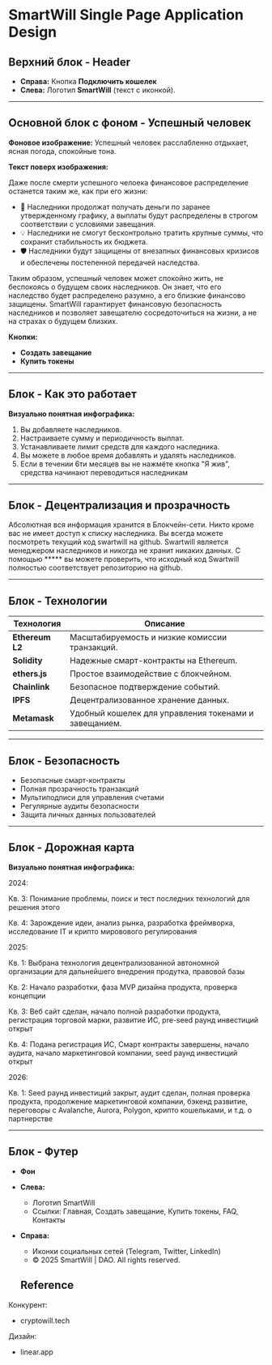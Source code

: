 # SmartWill Single Page Application Design

## Верхний блок - Header
- **Справа:** Кнопка **Подключить кошелек** 
- **Слева:** Логотип **SmartWill** (текст с иконкой).

---

## Основной блок с фоном - Успешный человек

**Фоновое изображение:** Успешный человек расслабленно отдыхает, ясная погода, спокойные тона.

**Текст поверх изображения:**

Даже после смерти успешного челоека финансовое распределение останется таким же, как при его жизни:

- 📅 Наследники продолжат получать деньги по заранее утвержденному графику, а выплаты будут распределены в строгом соответствии с условиями завещания.
- 💡 Наследники не смогут бесконтрольно тратить крупные суммы, что сохранит стабильность их бюджета.
- 🛡 Наследники будут защищены от внезапных финансовых кризисов и обеспечены постепенной передачей наследства.

Таким образом, успешный человек может спокойно жить, не беспокоясь о будущем своих наследников. Он знает, что его наследство будет распределено разумно, а его близкие финансово защищены. SmartWill гарантирует финансовую безопасность наследников и позволяет завещателю сосредоточиться на жизни, а не на страхах о будущем близких.

**Кнопки:**
- **Создать завещание** 
- **Купить токены** 

---

## Блок - Как это работает

**Визуально понятная инфографика:**

1. Вы добавляете наследников.
2. Настраиваете сумму и периодичность выплат.
3. Устанавливаете лимит средств для каждого наследника.
4. Вы можете в любое время добавлять и удалять наследников.
5. Если в течении 6ти месяцев вы не нажмёте кнопка "Я жив", средства начинают переводиться наследникам

---

## Блок - Децентрализация и прозрачность
Абсолютная вся информация хранится в Блокчейн-сети. 
Никто кроме вас не имеет доступ к списку наследника.
Вы всегда можете посмотреть текущий код swartwill на github.
Swartwill является менеджером наследников и никогда не хранит никаких данных.
С помощью ***** вы можете проверить, что исходный код Swartwill полностью соответствует репозиторию на github.

---

## Блок - Технологии

| Технология                | Описание                                           |
|---------------------------|----------------------------------------------------|
| **Ethereum L2**           | Масштабируемость и низкие комиссии транзакций.     |
| **Solidity**              | Надежные смарт-контракты на Ethereum.              |
| **ethers.js**             | Простое взаимодействие с блокчейном.               |
| **Chainlink**             | Безопасное подтверждение событий.                  |
| **IPFS**                  | Децентрализованное хранение данных.                |
| **Metamask**              | Удобный кошелек для управления токенами и завещанием. |

---

## Блок - Безопасность

- Безопасные смарт-контракты
- Полная прозрачность транзакций
- Мультиподписи для управления счетами
- Регулярные аудиты безопасности
- Защита личных данных пользователей

---

## Блок - Дорожная карта

**Визуально понятная инфографика:**

2024:

Кв. 3: Понимание проблемы, поиск и тест последних технологий для решения этого

Кв. 4: Зарождение идеи, анализ рынка, разработка фреймворка, исследование IT и крипто мировового регулирования

2025:

Кв. 1: Выбрана технология децентрализованной автономной организации для дальнейшего внедрения продутка, правовой базы

Кв. 2: Начало разработки, фаза MVP дизайна продукта, проверка концепции

Кв. 3: Веб сайт сделан, начало полной разработки продукта, регистрация торговой марки, развитие ИС, pre-seed раунд инвестиций открыт

Кв. 4: Подана регистрация ИС, Смарт контракты завершены, начало аудита, начало маркетинговой компании, seed раунд инвестиций открыт

2026:

Кв. 1: Seed раунд инвестиций закрыт, аудит сделан, полная проверка продукта, продолжение маркетинговой компании, бэкенд развитие, переговоры с Avalanche, Aurora, Polygon, крипто кошельками, и т.д. о партнерстве


---

## Блок - Футер

- **Фон** 
- **Слева:**
    - Логотип SmartWill
    - Ссылки: Главная, Создать завещание, Купить токены, FAQ, Контакты

- **Справа:**
    - Иконки социальных сетей (Telegram, Twitter, LinkedIn)
    - © 2025 SmartWill | DAO. All rights reserved.
 
  ## Reference
Конкурент:
- cryptowill.tech
  
Дизайн:
- linear.app
